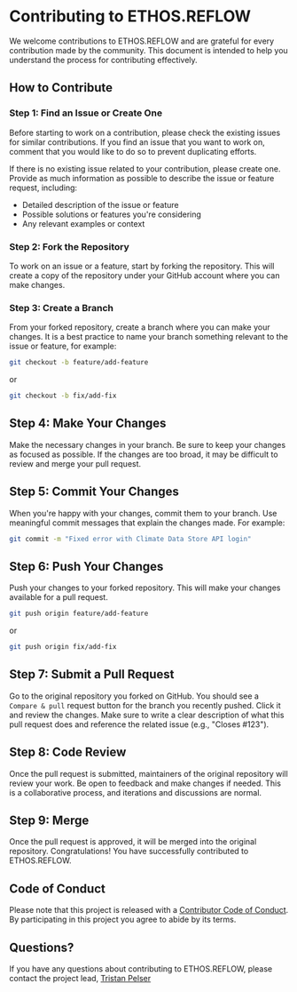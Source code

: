 # Contributing to ETHOS.REFLOW

We welcome contributions to ETHOS.REFLOW and are grateful for every contribution made by the community. This document is intended to help you understand the process for contributing effectively.

## How to Contribute

### Step 1: Find an Issue or Create One

Before starting to work on a contribution, please check the existing issues for similar contributions. If you find an issue that you want to work on, comment that you would like to do so to prevent duplicating efforts.

If there is no existing issue related to your contribution, please create one. Provide as much information as possible to describe the issue or feature request, including:

- Detailed description of the issue or feature
- Possible solutions or features you're considering
- Any relevant examples or context

### Step 2: Fork the Repository

To work on an issue or a feature, start by forking the repository. This will create a copy of the repository under your GitHub account where you can make changes.

### Step 3: Create a Branch

From your forked repository, create a branch where you can make your changes. It is a best practice to name your branch something relevant to the issue or feature, for example:

```bash
git checkout -b feature/add-feature
```
or 
```bash
git checkout -b fix/add-fix
```

## Step 4: Make Your Changes

Make the necessary changes in your branch. Be sure to keep your changes as focused as possible. If the changes are too broad, it may be difficult to review and merge your pull request.

## Step 5: Commit Your Changes

When you're happy with your changes, commit them to your branch. Use meaningful commit messages that explain the changes made. For example:

```bash
git commit -m "Fixed error with Climate Data Store API login"
```

## Step 6: Push Your Changes

Push your changes to your forked repository. This will make your changes available for a pull request.

```bash
git push origin feature/add-feature
```
or 
```bash
git push origin fix/add-fix
```

## Step 7: Submit a Pull Request

Go to the original repository you forked on GitHub. You should see a `Compare & pull` request button for the branch you recently pushed. Click it and review the changes. Make sure to write a clear description of what this pull request does and reference the related issue (e.g., "Closes #123").

## Step 8: Code Review

Once the pull request is submitted, maintainers of the original repository will review your work. Be open to feedback and make changes if needed. This is a collaborative process, and iterations and discussions are normal.

## Step 9: Merge

Once the pull request is approved, it will be merged into the original repository. Congratulations! You have successfully contributed to ETHOS.REFLOW.

## Code of Conduct

Please note that this project is released with a [Contributor Code of Conduct](CODE_OF_CONDUCT.md). By participating in this project you agree to abide by its terms. 

## Questions? 

If you have any questions about contributing to ETHOS.REFLOW, please contact the project lead, [Tristan Pelser](mailto:t.pelser@fz-juelich.de)

